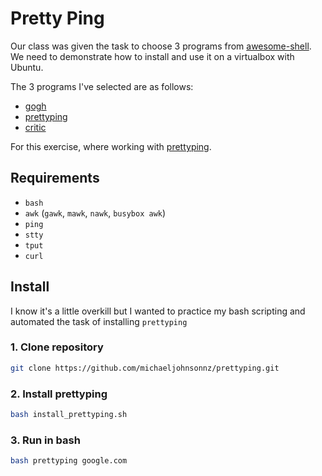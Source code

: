 # Pretty Ping

Our class was given the task to choose 3 programs from [awesome-shell](https://github.com/alebcay/awesome-shell). We need to demonstrate how to install and use it on a virtualbox with Ubuntu. 

The 3 programs I've selected are as follows:
- [gogh](https://github.com/Mayccoll/Gogh)
- [prettyping](https://github.com/denilsonsa/prettyping)
- [critic](https://github.com/Checksum/critic.sh)

For this exercise, where working with [prettyping](https://github.com/denilsonsa/prettyping).

## Requirements

- `bash`
- `awk` (`gawk`, `mawk`, `nawk`, `busybox awk`)
- `ping`
- `stty`
- `tput`
- `curl`

## Install

I know it's a little overkill but I wanted to practice my bash scripting and automated the task of installing `prettyping`

### 1. Clone repository

```bash
git clone https://github.com/michaeljohnsonnz/prettyping.git
```

### 2. Install prettyping

```bash
bash install_prettyping.sh
```

### 3. Run in bash

```bash
bash prettyping google.com
```